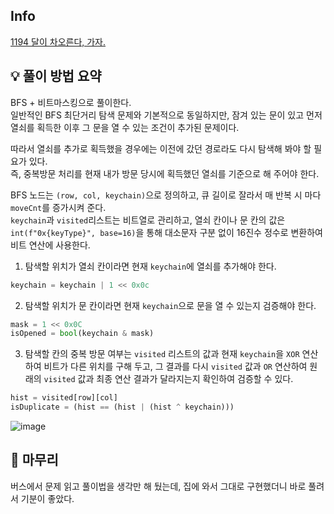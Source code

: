 ## Info
[1194 달이 차오른다, 가자.](https://www.acmicpc.net/problem/1194)

## 💡 풀이 방법 요약
BFS + 비트마스킹으로 풀이한다.  
일반적인 BFS 최단거리 탐색 문제와 기본적으로 동일하지만, 잠겨 있는 문이 있고 먼저 열쇠를 획득한 이후 그 문을 열 수 있는 조건이 추가된 문제이다.  
  
따라서 열쇠를 추가로 획득했을 경우에는 이전에 갔던 경로라도 다시 탐색해 봐야 할 필요가 있다.  
즉, 중복방문 처리를 현재 내가 방문 당시에 획득했던 열쇠를 기준으로 해 주어야 한다.
  
BFS 노드는 `(row, col, keychain)`으로 정의하고, 큐 길이로 잘라서 매 반복 시 마다 `moveCnt`를 증가시켜 준다.  
`keychain`과 `visited`리스트는 비트열로 관리하고, 열쇠 칸이나 문 칸의 값은 `int(f"0x{keyType}", base=16)`을 통해 대소문자 구분 없이 16진수 정수로 변환하여 비트 연산에 사용한다.

1. 탐색할 위치가 열쇠 칸이라면 현재 `keychain`에 열쇠를 추가해야 한다.
```python
keychain = keychain | 1 << 0x0c
```
2. 탐색할 위치가 문 칸이라면 현재 `keychain`으로 문을 열 수 있는지 검증해야 한다.
```python
mask = 1 << 0x0C
isOpened = bool(keychain & mask)
```
3. 탐색할 칸의 중복 방문 여부는 `visited` 리스트의 값과 현재 `keychain`을 `XOR` 연산하여 비트가 다른 위치를 구해 두고, 그 결과를 다시 `visited` 값과 `OR` 연산하여 원래의 `visited` 값과 최종 연산 결과가 달라지는지 확인하여 검증할 수 있다.
```python
hist = visited[row][col]
isDuplicate = (hist == (hist | (hist ^ keychain)))
```
![image](https://github.com/lee-ji-an/Algorithm_Study/assets/31981462/0ab2d2be-dcc3-4877-a806-12f33aa82fa1)


## 🙂 마무리
버스에서 문제 읽고 풀이법을 생각만 해 뒀는데, 집에 와서 그대로 구현했더니 바로 풀려서 기분이 좋았다.  
